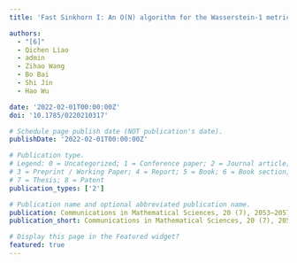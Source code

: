 ```yaml
---
title: 'Fast Sinkhorn I: An O(N) algorithm for the Wasserstein-1 metric'

authors:
  - "[6]"
  - Qichen Liao
  - admin
  - Zihao Wang
  - Bo Bai
  - Shi Jin
  - Hao Wu

date: '2022-02-01T00:00:00Z'
doi: '10.1785/0220210317'

# Schedule page publish date (NOT publication's date).
publishDate: '2022-02-01T00:00:00Z'

# Publication type.
# Legend: 0 = Uncategorized; 1 = Conference paper; 2 = Journal article;
# 3 = Preprint / Working Paper; 4 = Report; 5 = Book; 6 = Book section;
# 7 = Thesis; 8 = Patent
publication_types: ['2']

# Publication name and optional abbreviated publication name.
publication: Communications in Mathematical Sciences, 20 (7), 2053–2057
publication_short: Communications in Mathematical Sciences, 20 (7), 2053–2057

# Display this page in the Featured widget?
featured: true
---
```

